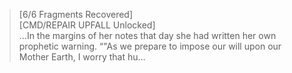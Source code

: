 >[6/6 Fragments Recovered]\
[CMD/REPAIR UPFALL  Unlocked]\
…In the margins of her notes that day she had written her own prophetic warning. “"As we prepare to impose our will upon our Mother Earth, I worry that hu…